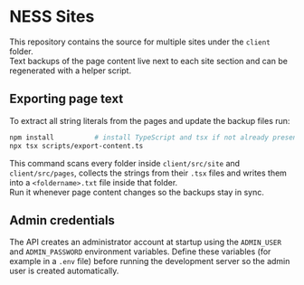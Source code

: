 # NESS Sites

This repository contains the source for multiple sites under the `client` folder.  
Text backups of the page content live next to each site section and can be regenerated with a helper script.

## Exporting page text

To extract all string literals from the pages and update the backup files run:

```bash
npm install          # install TypeScript and tsx if not already present
npx tsx scripts/export-content.ts
```

This command scans every folder inside `client/src/site` and `client/src/pages`, collects the strings from their `.tsx` files and writes them into a `<foldername>.txt` file inside that folder.  
Run it whenever page content changes so the backups stay in sync.

## Admin credentials

The API creates an administrator account at startup using the
`ADMIN_USER` and `ADMIN_PASSWORD` environment variables.
Define these variables (for example in a `.env` file) before running the
development server so the admin user is created automatically.
